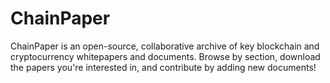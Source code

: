 # ChainPaper
ChainPaper is an open-source, collaborative archive of key blockchain and cryptocurrency whitepapers and documents. Browse by section, download the papers you're interested in, and contribute by adding new documents!
